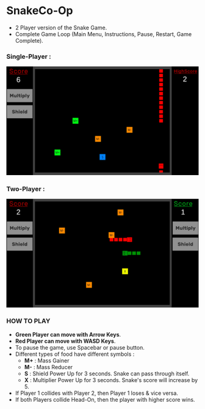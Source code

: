 # SnakeCo-Op
- 2 Player version of the Snake Game.
- Complete Game Loop (Main Menu, Instructions, Pause, Restart, Game Complete).

### Single-Player : 
![Single-Player-Snake](https://github.com/Yashvardhan4197/SnakeCo-OP/blob/main/Assets/MyAssets/SnakeAss/SnakePreviews/SinglePlayer.png)

### Two-Player : 
![2-Player-Snake](https://github.com/Yashvardhan4197/SnakeCo-OP/blob/main/Assets/MyAssets/SnakeAss/SnakePreviews/TwoPlayer.png)



### HOW TO PLAY
 - **Green Player can move with Arrow Keys**.
 - **Red Player can move with WASD Keys**.
 - To pause the game, use Spacebar or pause button.
 - Different types of food have different symbols :
   - **M+**  : Mass Gainer
   - **M-**  : Mass Reducer
   - **S**   : Shield Power Up for 3 seconds. Snake can pass through itself.
   - **X**   : Multiplier Power Up for 3 seconds. Snake's score will increase by 5.
 - If Player 1 collides with Player 2, then Player 1 loses & vice versa.
 - If both Players collide Head-On, then the player with higher score wins.
